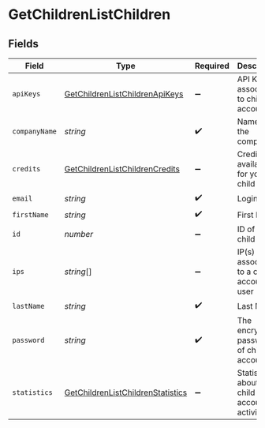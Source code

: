 # GetChildrenListChildren


## Fields

| Field                                                                                         | Type                                                                                          | Required                                                                                      | Description                                                                                   | Example                                                                                       |
| --------------------------------------------------------------------------------------------- | --------------------------------------------------------------------------------------------- | --------------------------------------------------------------------------------------------- | --------------------------------------------------------------------------------------------- | --------------------------------------------------------------------------------------------- |
| `apiKeys`                                                                                     | [GetChildrenListChildrenApiKeys](../../models/shared/getchildrenlistchildrenapikeys.md)       | :heavy_minus_sign:                                                                            | API Keys associated to child account                                                          |                                                                                               |
| `companyName`                                                                                 | *string*                                                                                      | :heavy_check_mark:                                                                            | Name of the company                                                                           | MyCompany                                                                                     |
| `credits`                                                                                     | [GetChildrenListChildrenCredits](../../models/shared/getchildrenlistchildrencredits.md)       | :heavy_minus_sign:                                                                            | Credits available for your child                                                              |                                                                                               |
| `email`                                                                                       | *string*                                                                                      | :heavy_check_mark:                                                                            | Login Email                                                                                   | john.smith@example.com                                                                        |
| `firstName`                                                                                   | *string*                                                                                      | :heavy_check_mark:                                                                            | First Name                                                                                    | John                                                                                          |
| `id`                                                                                          | *number*                                                                                      | :heavy_minus_sign:                                                                            | ID of the child                                                                               | 187588                                                                                        |
| `ips`                                                                                         | *string*[]                                                                                    | :heavy_minus_sign:                                                                            | IP(s) associated to a child account user                                                      |                                                                                               |
| `lastName`                                                                                    | *string*                                                                                      | :heavy_check_mark:                                                                            | Last Name                                                                                     | Smith                                                                                         |
| `password`                                                                                    | *string*                                                                                      | :heavy_check_mark:                                                                            | The encrypted password of child account                                                       | abC01De2fGHI3jkL                                                                              |
| `statistics`                                                                                  | [GetChildrenListChildrenStatistics](../../models/shared/getchildrenlistchildrenstatistics.md) | :heavy_minus_sign:                                                                            | Statistics about your child account activity                                                  |                                                                                               |